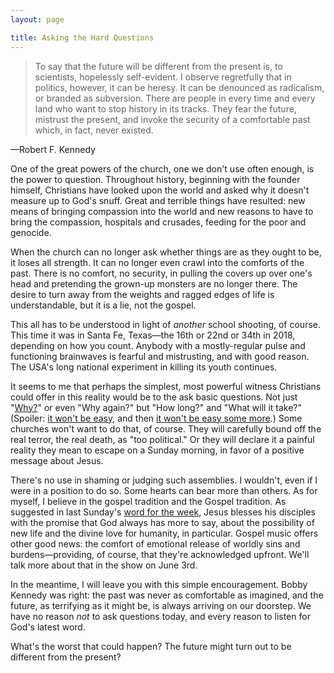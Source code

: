 ```yaml
---
layout: page

title: Asking the Hard Questions
---
```


<blockquote>
	To say that the future will be different from the present is, to scientists, hopelessly self-evident. I observe regretfully that in politics, however, it can be heresy. It can be denounced as radicalism, or branded as subversion. There are people in every time and every land who want to stop history in its tracks. They fear the future, mistrust the present, and invoke the security of a comfortable past which, in fact, never existed.
</blockquote>
&mdash;Robert F. Kennedy

One of the great powers of the church, one we don't use often enough, is the power to question. Throughout history, beginning with the founder himself, Christians have looked upon the world and asked why it doesn't measure up to God's snuff. Great and terrible things have resulted: new means of bringing compassion into the world and new reasons to have to bring the compassion, hospitals and crusades, feeding for the poor and genocide.

When the church can no longer ask whether things are as they ought to be, it loses all strength. It can no longer even crawl into the comforts of the past. There is no comfort, no security, in pulling the covers up over one's head and pretending the grown-up monsters are no longer there. The desire to turn away from the weights and ragged edges of life is understandable, but it is a lie, not the gospel.

This all has to be understood in light of <em>another</em> school shooting, of course. This time it was in Santa Fe, Texas&mdash;the 16th or 22nd or 34th in 2018, depending on how you count. Anybody with a mostly-regular pulse and functioning brainwaves is fearful and mistrusting, and with good reason. The USA's long national experiment in killing its youth continues.

It seems to me that perhaps the simplest, most powerful witness Christians could offer in this reality would be to the ask basic questions. Not just "<a href="https://www.theatlantic.com/politics/archive/2018/05/its-the-guns/560771/">Why?</a>" or even "Why again?" but "How long?" and "What will it take?" (Spoiler: <a href="https://www.theatlantic.com/family/archive/2018/05/school-shootings-prevention/560753/">it won't be easy</a>, and then <a href="https://twitter.com/johnastoehr/status/998963579083808770">it won't be easy some more</a>.) Some churches won't want to do that, of course. They will carefully bound off the real terror, the real death, as "too political." Or they will declare it a painful reality they mean to escape on a Sunday morning, in favor of a positive message about Jesus.

There's no use in shaming or judging such assemblies. I wouldn't, even if I were in a position to do so. Some hearts can bear more than others. As for myself, I believe in the gospel tradition and the Gospel tradition. As suggested in last Sunday's <a href="http://www.strangerjesus.com/2018/05/20/wftw.html">word for the week</a>, Jesus blesses his disciples with the promise that God always has more to say, about the possibility of new life and the divine love for humanity, in particular. Gospel music offers other good news: the comfort of emotional release of worldly sins and burdens&mdash;providing, of course, that they're acknowledged upfront. We'll talk more about that in the show on June 3rd.

In the meantime, I will leave you with this simple encouragement. Bobby Kennedy was right: the past was never as comfortable as imagined, and the future, as terrifying as it might be, is always arriving on our doorstep. We have no reason <em>not</em> to ask questions today, and every reason to listen for God's latest word.

What's the worst that could happen? The future might turn out to be different from the present?